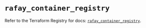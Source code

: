 # `rafay_container_registry`

Refer to the Terraform Registry for docs: [`rafay_container_registry`](https://registry.terraform.io/providers/rafaysystems/rafay/1.1.52/docs/resources/container_registry).
